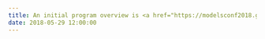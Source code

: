 ```yaml
---
title: An initial program overview is <a href="https://modelsconf2018.github.io/program/overview/index"><online</a>. Please note that it might change. 
date: 2018-05-29 12:00:00
---
```

